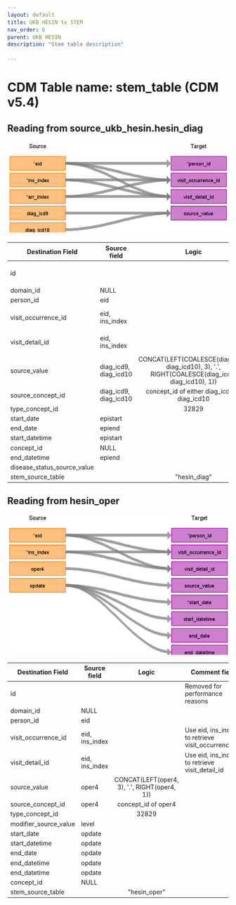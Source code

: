 ```yaml
---
layout: default
title: UKB HESIN to STEM
nav_order: 6
parent: UKB HESIN
description: "Stem table description"

---
```


# CDM Table name: stem_table (CDM v5.4)

## Reading from source_ukb_hesin.hesin_diag

![](../images/image9.png)


| Destination Field | Source field | Logic | Comment field |
| --- | --- | :---: | --- |
| id|||Removed for performance reasons|
| domain_id | NULL | | | 
| person_id | eid | | | 
| visit_occurrence_id |eid,<br>ins_index | | Use eid, ins_index to retrieve visit_occurrence_id |
| visit_detail_id|eid,<br>ins_index ||Use eid, ins_index to retrieve visit_detail_id |
| source_value| diag_icd9,<br>diag_icd10 |CONCAT(LEFT(COALESCE(diag_icd9, diag_icd10), 3), '.', RIGHT(COALESCE(diag_icd9, diag_icd10), 1))||
| source_concept_id | diag_icd9,<br>diag_icd10 | concept_id of either diag_icd9 or diag_icd10 | |
| type_concept_id |  | 32829 | |
| start_date | epistart | | |
| end_date | epiend | | |
| start_datetime | epistart |   | |
| concept_id  | NULL |  |  |
| end_datetime | epiend| | |
| disease_status_source_value | | | |
| stem_source_table | | "hesin_diag" | |
 
## Reading from hesin_oper

![](../images/image10.png)



| Destination Field | Source field | Logic | Comment field |
| --- | --- | :---: | --- |
| id|||Removed for performance reasons|
| domain_id | NULL | | | 
| person_id | eid | | | 
| visit_occurrence_id |eid,<br>ins_index | | Use eid, ins_index to retrieve visit_occurrence_id |
| visit_detail_id|eid,<br>ins_index ||Use eid, ins_index to retrieve visit_detail_id |
| source_value| oper4 | CONCAT(LEFT(oper4, 3), '.', RIGHT(oper4, 1))||
| source_concept_id | oper4 | concept_id of oper4 | |
| type_concept_id |  | 32829 | |
| modifier_source_value | level | | |
| start_date | opdate | | |
| start_datetime | opdate |   | |
| end_date | opdate | | |
| end_datetime | opdate | | |
| end_datetime | opdate | | |
| concept_id  | NULL  |  |  |
| stem_source_table | | "hesin_oper" | |